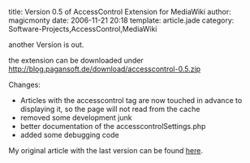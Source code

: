 title: Version 0.5 of AccessControl Extension for MediaWiki
author: magicmonty
date: 2006-11-21 20:18
template: article.jade
category: Software-Projects,AccessControl,MediaWiki

another Version is out.

the extension can be downloaded under http://blog.pagansoft.de/download/accesscontrol-0.5.zip

<span class="more"></span>

Changes:

* Articles with the accesscontrol tag are now touched in advance to displaying it, so the page will not read from the cache
* removed some development junk 
* better documentation of the accesscontrolSettings.php
* added some debugging code

My original article with the last version can be found [here](http://blog.pagansoft.de/articles/seitenbasierte-gruppen-zugriffskontrolle-fuer-mediawiki).